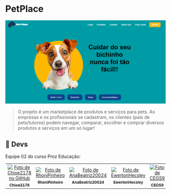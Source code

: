# PetPlace

<img src="image.PNG" alt="PetPlace">

> O projeto é um marketplace de produtos e serviços para pets. As empresas e os profissionais se cadastram, os clientes (pais de pets/tutores) podem navegar, comparar, escolher e comprar diversos produtos e serviços em um só lugar!



## 🤝 Devs

Equipe 02 do curso Proz Educação:

<table>
  <tr>
    <td align="center">
      <a href="https://github.com/Chioe2178" title="GitHub">
        <img src="https://avatars.githubusercontent.com/u/182827412?v=4" width="100px;" alt="Foto de Chioe2178 no GitHub"/><br>
        <sub>
          <b>Chioe2178</b>
        </sub>
      </a>
    </td>
    <td align="center">
      <a href="https://github.com/RhoniPinheiro" title="GitHub">
        <img src="https://avatars.githubusercontent.com/u/182827564?v=4g" width="100px;" alt="Foto de RhoniPinheiro"/><br>
        <sub>
          <b>RhoniPinheiro</b>
        </sub>
      </a>
    </td>
    <td align="center">
      <a href="https://github.com/AnaBeatriz20024" title="GitHub">
        <img src="https://avatars.githubusercontent.com/u/182827500?v=4" width="100px;" alt="Foto de AnaBeatriz20024"/><br>
        <sub>
          <b>AnaBeatriz20024</b>
        </sub>
      </a>
    </td>
        <td align="center">
      <a href="https://github.com/EwertonHecsley" title="GitHub">
        <img src="https://avatars.githubusercontent.com/u/114318366?v=4" width="100px;" alt="Foto de EwertonHecsley"/><br>
        <sub>
          <b>EwertonHecsley</b>
        </sub>
      </a>
    </td>
            <td align="center">
      <a href="https://github.com/AnaBeatriz20024" title="GitHub">
        <img src="https://avatars.githubusercontent.com/u/82114318?v=4" width="100px;" alt="Foto de CEGS9"/><br>
        <sub>
          <b>CEGS9</b>
        </sub>
      </a>
    </td>
                <td align="center">
      <a href="https://github.com/devemertech" title="GitHub">
        <img src="https://github.com/devemertech" width="100px;" alt="Foto de devemertech"/><br>
        <sub>
          <b>devemertech</b>
        </sub>
      </a>
    </td>
  </tr>
</table>

